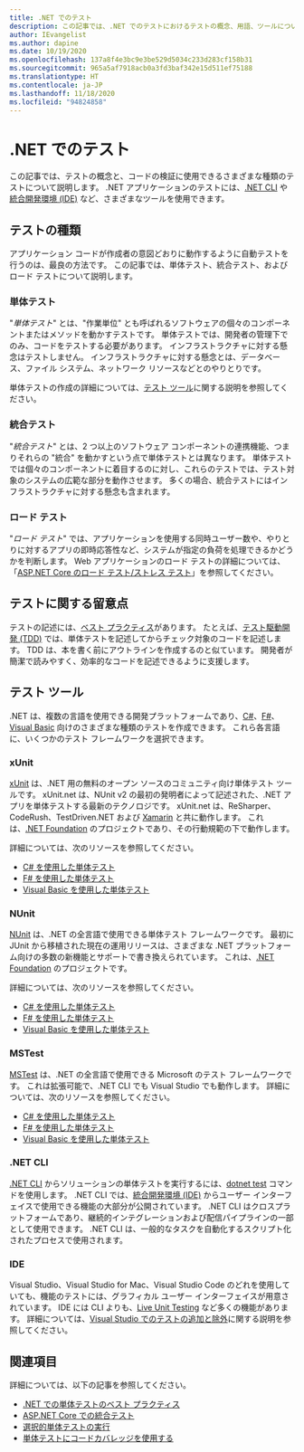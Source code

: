 ```yaml
---
title: .NET でのテスト
description: この記事では、.NET でのテストにおけるテストの概念、用語、ツールについて簡単に説明します。
author: IEvangelist
ms.author: dapine
ms.date: 10/19/2020
ms.openlocfilehash: 137a8f4e3bc9e3be529d5034c233d283cf158b31
ms.sourcegitcommit: 965a5af7918acb0a3fd3baf342e15d511ef75188
ms.translationtype: HT
ms.contentlocale: ja-JP
ms.lasthandoff: 11/18/2020
ms.locfileid: "94824858"
---
```

# <a name="testing-in-net"></a>.NET でのテスト

この記事では、テストの概念と、コードの検証に使用できるさまざまな種類のテストについて説明します。 .NET アプリケーションのテストには、[.NET CLI](#net-cli) や[統合開発環境 (IDE)](#ide) など、さまざまなツールを使用できます。

## <a name="test-types"></a>テストの種類

アプリケーション コードが作成者の意図どおりに動作するように自動テストを行うのは、最良の方法です。 この記事では、単体テスト、統合テスト、およびロード テストについて説明します。

### <a name="unit-tests"></a>単体テスト

"*単体テスト*" とは、"作業単位" とも呼ばれるソフトウェアの個々のコンポーネントまたはメソッドを動かすテストです。 単体テストでは、開発者の管理下でのみ、コードをテストする必要があります。 インフラストラクチャに対する懸念はテストしません。 インフラストラクチャに対する懸念とは、データベース、ファイル システム、ネットワーク リソースなどとのやりとりです。

単体テストの作成の詳細については、[テスト ツール](#testing-tools)に関する説明を参照してください。

### <a name="integration-tests"></a>統合テスト

"*統合テスト*" とは、2 つ以上のソフトウェア コンポーネントの連携機能、つまりそれらの "統合" を動かすという点で単体テストとは異なります。 単体テストでは個々のコンポーネントに着目するのに対し、これらのテストでは、テスト対象のシステムの広範な部分を動作させます。 多くの場合、統合テストにはインフラストラクチャに対する懸念も含まれます。

### <a name="load-tests"></a>ロード テスト

"*ロード テスト*" では、アプリケーションを使用する同時ユーザー数や、やりとりに対するアプリの即時応答性など、システムが指定の負荷を処理できるかどうかを判断します。 Web アプリケーションのロード テストの詳細については、「[ASP.NET Core のロード テスト/ストレス テスト](/aspnet/core/test/load-tests)」を参照してください。

## <a name="test-considerations"></a>テストに関する留意点

テストの記述には、[ベスト プラクティス](unit-testing-best-practices.md)があります。 たとえば、[テスト駆動開発 (TDD)](https://deviq.com/test-driven-development) では、単体テストを記述してからチェック対象のコードを記述します。 TDD は、本を書く前にアウトラインを作成するのと似ています。 開発者が簡潔で読みやすく、効率的なコードを記述できるように支援します。

## <a name="testing-tools"></a>テスト ツール

.NET は、複数の言語を使用できる開発プラットフォームであり、[C#](../../csharp/index.yml)、[F#](../../fsharp/index.yml)、[Visual Basic](../../visual-basic/index.yml) 向けのさまざまな種類のテストを作成できます。 これら各言語に、いくつかのテスト フレームワークを選択できます。

### <a name="xunit"></a>xUnit

[xUnit](https://xunit.net) は、.NET 用の無料のオープン ソースのコミュニティ向け単体テスト ツールです。 xUnit.net は、NUnit v2 の最初の発明者によって記述された、.NET アプリを単体テストする最新のテクノロジです。 xUnit.net は、ReSharper、CodeRush、TestDriven.NET および [Xamarin](https://dotnet.microsoft.com/apps/xamarin) と共に動作します。 これは、[.NET Foundation](https://dotnetfoundation.org) のプロジェクトであり、その行動規範の下で動作します。

詳細については、次のリソースを参照してください。

- [C# を使用した単体テスト](unit-testing-with-dotnet-test.md)
- [F# を使用した単体テスト](unit-testing-fsharp-with-dotnet-test.md)
- [Visual Basic を使用した単体テスト](unit-testing-visual-basic-with-dotnet-test.md)

### <a name="nunit"></a>NUnit

[NUnit](https://nunit.org) は、.NET の全言語で使用できる単体テスト フレームワークです。 最初に JUnit から移植された現在の運用リリースは、さまざまな .NET プラットフォーム向けの多数の新機能とサポートで書き換えられています。 これは、[.NET Foundation](https://dotnetfoundation.org) のプロジェクトです。

詳細については、次のリソースを参照してください。

- [C# を使用した単体テスト](unit-testing-with-nunit.md)
- [F# を使用した単体テスト](unit-testing-fsharp-with-nunit.md)
- [Visual Basic を使用した単体テスト](unit-testing-visual-basic-with-nunit.md)

### <a name="mstest"></a>MSTest

[MSTest](https://github.com/Microsoft/testfx-docs) は、.NET の全言語で使用できる Microsoft のテスト フレームワークです。 これは拡張可能で、.NET CLI でも Visual Studio でも動作します。 詳細については、次のリソースを参照してください。

- [C# を使用した単体テスト](unit-testing-with-mstest.md)
- [F# を使用した単体テスト](unit-testing-fsharp-with-mstest.md)
- [Visual Basic を使用した単体テスト](unit-testing-visual-basic-with-mstest.md)

### <a name="net-cli"></a>.NET CLI

[.NET CLI](../tools/index.md) からソリューションの単体テストを実行するには、[dotnet test](../tools/dotnet-test.md) コマンドを使用します。 .NET CLI では、[統合開発環境 (IDE)](#ide) からユーザー インターフェイスで使用できる機能の大部分が公開されています。 .NET CLI はクロスプラットフォームであり、継続的インテグレーションおよび配信パイプラインの一部として使用できます。 .NET CLI は、一般的なタスクを自動化するスクリプト化されたプロセスで使用されます。

### <a name="ide"></a>IDE

Visual Studio、Visual Studio for Mac、Visual Studio Code のどれを使用していても、機能のテストには、グラフィカル ユーザー インターフェイスが用意されています。 IDE には CLI よりも、[Live Unit Testing](/visualstudio/test/live-unit-testing) など多くの機能があります。 詳細については、[Visual Studio でのテストの追加と除外](/visualstudio/test/live-unit-testing#include-and-exclude-test-projects-and-test-methods)に関する説明を参照してください。

## <a name="see-also"></a>関連項目

詳細については、以下の記事を参照してください。

- [.NET での単体テストのベスト プラクティス](unit-testing-best-practices.md)
- [ASP.NET Core での統合テスト](/aspnet/core/test/integration-tests#test-app-prerequisites)
- [選択的単体テストの実行](selective-unit-tests.md)
- [単体テストにコードカバレッジを使用する](unit-testing-code-coverage.md)
